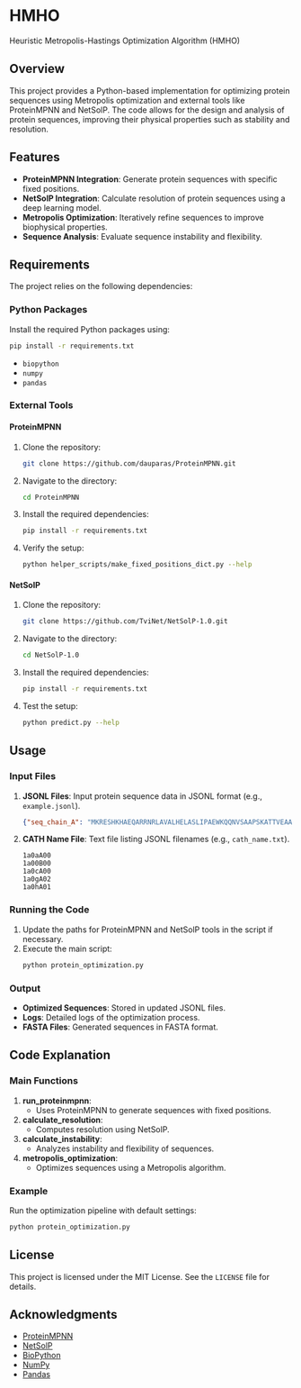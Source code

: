# HMHO
Heuristic Metropolis-Hastings Optimization Algorithm (HMHO)

## Overview
This project provides a Python-based implementation for optimizing protein sequences using Metropolis optimization and external tools like ProteinMPNN and NetSolP. The code allows for the design and analysis of protein sequences, improving their physical properties such as stability and resolution.

## Features
- **ProteinMPNN Integration**: Generate protein sequences with specific fixed positions.
- **NetSolP Integration**: Calculate resolution of protein sequences using a deep learning model.
- **Metropolis Optimization**: Iteratively refine sequences to improve biophysical properties.
- **Sequence Analysis**: Evaluate sequence instability and flexibility.

## Requirements
The project relies on the following dependencies:

### Python Packages
Install the required Python packages using:
```bash
pip install -r requirements.txt
```
- `biopython`
- `numpy`
- `pandas`

### External Tools
#### ProteinMPNN
1. Clone the repository:
   ```bash
   git clone https://github.com/dauparas/ProteinMPNN.git
   ```
2. Navigate to the directory:
   ```bash
   cd ProteinMPNN
   ```
3. Install the required dependencies:
   ```bash
   pip install -r requirements.txt
   ```
4. Verify the setup:
   ```bash
   python helper_scripts/make_fixed_positions_dict.py --help
   ```

#### NetSolP
1. Clone the repository:
   ```bash
   git clone https://github.com/TviNet/NetSolP-1.0.git
   ```
2. Navigate to the directory:
   ```bash
   cd NetSolP-1.0
   ```
3. Install the required dependencies:
   ```bash
   pip install -r requirements.txt
   ```
4. Test the setup:
   ```bash
   python predict.py --help
   ```

## Usage
### Input Files
1. **JSONL Files**: Input protein sequence data in JSONL format (e.g., `example.jsonl`).
   ```json
   {"seq_chain_A": "MKRESHKHAEQARRNRLAVALHELASLIPAEWKQQNVSAAPSKATTVEAACRYIRHLQQNGST", "coords_chain_A": {"N_chain_A": [[3.43, -2.059, 57.593], [4.503, -1.273, 55.106], [6.764, -1.617, 53.515], [7.337, -2.021, 50.761], [5.017, -1.711, 49.22], [4.582, 0.937, 49.934], [5.266, 2.436, 47.935], [3.87, 4.624, 46.058], [4.594, 6.744, 47.609], [6.897, 7.564, 46.61], [6.785, 8.744, 43.715], [4.307, 10.33, 44.043], [5.393, 12.123, 45.641], [7.642, 12.655, 44.296], [6.776, 14.022, 42.089], [6.85, 16.764, 42.645], [9.648, 17.311, 42.557], [9.755, 16.909, 39.871], [8.327, 19.099, 38.508], [9.756, 21.05, 39.794], [11.978, 20.909, 38.489], [10.652, 21.715, 36.332], [9.54, 24.523, 36.903], [11.816, 25.563, 36.952], [12.166, 25.521, 34.493], [10.31, 27.34, 33.528], [11.164, 30.041, 34.193], [13.46, 30.237, 32.72], [15.321, 31.184, 29.937], [14.531, 30.564, 26.559], [15.669, 31.934, 24.502], [18.169, 32.237, 25.581], [19.444, 29.701, 25.817], [20.556, 29.18, 23.115], [23.168, 29.865, 23.357], [24.036, 27.974, 25.114], [25.378, 24.724, 24.478], [23.663, 22.355, 22.743], [22.267, 19.861, 24.766], [20.257, 17.991, 25.022], [16.723, 17.849, 25.129], [16.038, 17.345, 28.21], [14.917, 16.05, 31.516], [16.916, 16.592, 33.329], [19.222, 17.178, 31.955], [18.724, 19.942, 31.674], [18.776, 21.005, 34.161], [21.162, 21.433, 34.186], [21.369, 23.694, 32.648], [19.812, 25.819, 34.154], [21.653, 26.638, 35.907], [23.623, 27.828, 34.413], [22.243, 30.231, 33.411], [21.418, 31.434, 35.898], [24.007, 31.44, 37.334], [24.952, 33.312, 35.62], [22.883, 35.722, 35.358], [23.408, 36.895, 37.865], [26.048, 38.607, 37.989], [25.059, 41.093, 36.534], [25.504, 43.588, 34.201], [27.939, 44.523, 35.202], [31.087, 45.887, 34.586]], "CA_chain_A": [[4.785, -2.49, 57.148], [4.43, -0.953, 53.669], [8.138, -1.716, 53.025], [7.329, -2.451, 49.377], [3.839, -1.042, 48.69], [4.622, 2.363, 50.262], [5.438, 2.853, 46.544], [3.362, 5.95, 45.702], [5.331, 7.662, 48.456], [7.945, 8.055, 45.736], [6.296, 9.705, 42.724], [3.357, 11.305, 44.593], [6.304, 13.036, 46.299], [8.597, 12.893, 43.192], [6.091, 14.974, 41.222], [7.375, 18.074, 42.932], [10.944, 17.403, 41.932], [9.527, 16.957, 38.433], [8.003, 20.499, 38.186], [10.825, 21.869, 40.347], [12.772, 20.93, 37.294], [9.795, 22.516, 35.441], [9.476, 25.977, 37.124], [13.199, 25.805, 36.66], [12.029, 25.646, 33.05], [9.492, 28.527, 33.224], [11.937, 31.271, 34.275], [14.724, 30.039, 32.031], [15.133, 31.749, 28.594], [14.848, 29.797, 25.379], [16.602, 32.855, 23.822], [19.478, 32.061, 26.199], [19.787, 28.373, 25.317], [21.384, 29.174, 21.877], [24.514, 30.018, 23.894], [24.356, 26.625, 25.548], [25.587, 23.579, 23.586], [22.494, 21.546, 23.01], [22.533, 18.583, 25.437], [19.044, 17.262, 24.628], [15.665, 18.385, 26.004], [15.771, 16.378, 29.294], [14.569, 16.308, 32.922], [18.19, 16.412, 33.979], [20.084, 17.982, 31.091], [18.411, 21.361, 31.794], [19.126, 21.435, 35.494], [22.474, 21.916, 33.8], [21.081, 25.032, 32.19], [19.394, 26.805, 35.179], [22.872, 27.022, 36.561], [24.139, 28.768, 33.41], [21.42, 31.433, 33.489], [21.611, 31.872, 37.274], [25.419, 31.798, 37.479], [25.009, 34.582, 34.867], [22.017, 36.787, 35.85], [24.082, 37.507, 39.018], [26.84, 39.775, 37.574], [24.412, 41.791, 35.416], [25.928, 44.958, 33.947], [29.31, 44.668, 35.709], [31.966, 46.118, 33.448]], "C_chain_A": [[4.821, -2.46, 55.629], [5.793, -0.89, 52.96], [8.324, -2.273, 51.616], [6.228, -1.644, 48.672], [3.768, 0.46, 48.984], [4.751, 3.145, 48.94], [5.163, 4.307, 46.178], [4.072, 7.086, 46.434], [6.443, 8.292, 47.628], [7.447, 9.139, 44.804], [5.305, 10.744, 43.265], [4.132, 12.414, 45.335], [7.3, 13.547, 45.235], [8.094, 13.988, 42.255], [6.629, 16.385, 41.397], [8.704, 18.185, 42.22], [10.824, 17.491, 40.409], [9.363, 18.427, 37.973], [9.06, 21.456, 38.737], [11.754, 22.018, 39.17], [11.987, 21.813, 36.308], [9.681, 24.04, 35.66], [10.881, 26.508, 36.866], [13.227, 25.974, 35.154], [11.215, 26.888, 32.658], [10.252, 29.876, 33.238], [13.34, 31.114, 33.706], [14.364, 30.54, 30.639], [15.516, 30.908, 27.381], [15.92, 30.62, 24.639], [18.033, 32.781, 24.37], [20.065, 30.837, 25.518], [20.684, 28.245, 24.075], [22.881, 29.246, 22.208], [24.897, 28.616, 24.33], [24.327, 25.548, 24.441], [24.355, 22.72, 23.801], [22.871, 20.178, 23.624], [21.522, 17.575, 24.95], [17.987, 17.825, 25.564], [15.266, 17.39, 27.113], [15.596, 16.887, 30.721], [15.787, 16.105, 33.815], [19.168, 17.329, 33.269], [19.896, 19.52, 31.196], [18.664, 21.906, 33.197], [20.507, 21.998, 35.203], [22.345, 23.394, 33.5], [20.751, 26.095, 33.244], [20.557, 27.376, 35.96], [23.427, 28.135, 35.696], [23.567, 30.174, 33.527], [21.733, 32.135, 34.802], [23.032, 32.337, 37.506], [25.578, 33.143, 36.796], [24.217, 35.781, 35.45], [22.596, 37.563, 37.035], [24.872, 38.769, 38.605], [26.245, 40.508, 36.368], [24.832, 43.267, 35.307], [27.357, 45.322, 34.297], [30.267, 44.848, 34.543], [33.197, 46.98, 33.716]], "O_chain_A": [[5.138, -3.464, 54.967], [5.94, -0.201, 51.946], [9.3, -2.977, 51.346], [6.496, -0.898, 47.738], [3.01, 1.186, 48.316], [4.481, 4.338, 48.88], [6.092, 5.083, 45.958], [4.116, 8.233, 45.962], [6.871, 9.413, 47.898], [7.621, 10.317, 45.099], [5.511, 11.938, 43.065], [3.6, 13.482, 45.616], [7.661, 14.739, 45.221], [8.865, 14.829, 41.788], [6.889, 17.085, 40.43], [8.829, 18.975, 41.283], [11.653, 18.128, 39.735], [10.194, 18.936, 37.191], [9.201, 22.558, 38.243], [12.234, 23.094, 38.865], [12.583, 22.604, 35.572], [9.693, 24.785, 34.673], [11.089, 27.654, 36.439], [14.196, 26.463, 34.609], [11.45, 27.466, 31.594], [10.013, 30.748, 32.392], [14.295, 31.728, 34.181], [13.23, 30.34, 30.188], [16.697, 30.597, 27.172], [17.01, 30.097, 24.342], [18.984, 33.245, 23.724], [21.027, 30.928, 24.766], [21.484, 27.3, 23.999], [23.731, 28.774, 21.441], [25.913, 28.083, 23.887], [23.459, 25.547, 23.532], [24.007, 22.399, 24.943], [23.776, 19.485, 23.142], [21.88, 16.469, 24.57], [18.302, 18.253, 26.684], [14.229, 16.727, 26.998], [16.138, 17.931, 31.102], [15.675, 15.711, 34.964], [19.94, 18.044, 33.892], [20.786, 20.3, 30.81], [18.718, 23.11, 33.416], [20.951, 22.953, 35.845], [22.996, 24.225, 34.135], [21.354, 27.163, 33.226], [20.431, 28.373, 36.669], [23.598, 29.248, 36.164], [24.304, 31.154, 33.674], [22.282, 33.239, 34.803], [23.231, 33.486, 37.9], [26.17, 34.038, 37.38], [24.826, 36.792, 35.865], [22.322, 38.754, 37.166], [24.404, 39.889, 38.848], [26.877, 40.583, 35.302], [24.624, 44.068, 36.237], [27.894, 46.31, 33.764], [30.316, 44.01, 33.633], [33.561, 47.145, 34.904]]}, "name": "1a0aA00", "num_of_chains": 1, "seq": "MKRESHKHAEQARRNRLAVALHELASLIPAEWKQQNVSAAPSKATTVEAACRYIRHLQQNGST"}

   ```
2. **CATH Name File**: Text file listing JSONL filenames (e.g., `cath_name.txt`).
   ```
   1a0aA00
   1a00B00
   1a0cA00
   1a0gA02
   1a0hA01
   ```

### Running the Code
1. Update the paths for ProteinMPNN and NetSolP tools in the script if necessary.
2. Execute the main script:
   ```bash
   python protein_optimization.py
   ```

### Output
- **Optimized Sequences**: Stored in updated JSONL files.
- **Logs**: Detailed logs of the optimization process.
- **FASTA Files**: Generated sequences in FASTA format.

## Code Explanation
### Main Functions
1. **run_proteinmpnn**:
   - Uses ProteinMPNN to generate sequences with fixed positions.
2. **calculate_resolution**:
   - Computes resolution using NetSolP.
3. **calculate_instability**:
   - Analyzes instability and flexibility of sequences.
4. **metropolis_optimization**:
   - Optimizes sequences using a Metropolis algorithm.

### Example
Run the optimization pipeline with default settings:
```python
python protein_optimization.py
```

## License
This project is licensed under the MIT License. See the `LICENSE` file for details.

## Acknowledgments
- [ProteinMPNN](https://github.com/dauparas/ProteinMPNN)
- [NetSolP](https://github.com/TviNet/NetSolP-1.0)
- [BioPython](https://biopython.org/)
- [NumPy](https://numpy.org/)
- [Pandas](https://pandas.pydata.org/)



